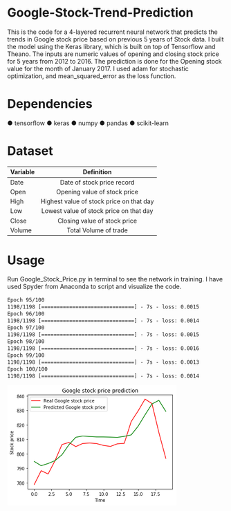 # Google-Stock-Trend-Prediction
This is the code for a 4-layered recurrent neural network that predicts the trends in Google stock price based on previous 5 years of Stock data.
I built the model using the Keras library, which is built on top of Tensorflow and Theano. The inputs are numeric values of opening and closing stock price for 5 years from 2012 to 2016. The prediction is done for the Opening stock value for the month of January 2017. I used adam for stochastic optimization, and mean_squared_error as the loss function.
# Dependencies
● tensorflow ● keras ● numpy ● pandas ● scikit-learn
# Dataset
| Variable       | Definition   | 
| ------------- |:-------------:|
| Date      | Date of stock price record |
| Open      | Opening value of stock price     |
| High | Highest value of stock price on that day   |
| Low | Lowest value of stock price on that day |
| Close | Closing value of stock price |
| Volume | Total Volume of trade |

# Usage
Run Google_Stock_Price.py in terminal to see the network in training. I have used Spyder from Anaconda to script and visualize the code.

```
Epoch 95/100
1198/1198 [==============================] - 7s - loss: 0.0015     
Epoch 96/100
1198/1198 [==============================] - 7s - loss: 0.0014     
Epoch 97/100
1198/1198 [==============================] - 7s - loss: 0.0015         
Epoch 98/100
1198/1198 [==============================] - 7s - loss: 0.0016     
Epoch 99/100
1198/1198 [==============================] - 7s - loss: 0.0013         
Epoch 100/100
1198/1198 [==============================] - 7s - loss: 0.0014     

```
![alt text](https://github.com/sumitpgupta/Google-Stock-Trend-Prediction/blob/master/Real%20Vs%20Predicted%20Stock%20price.png)
